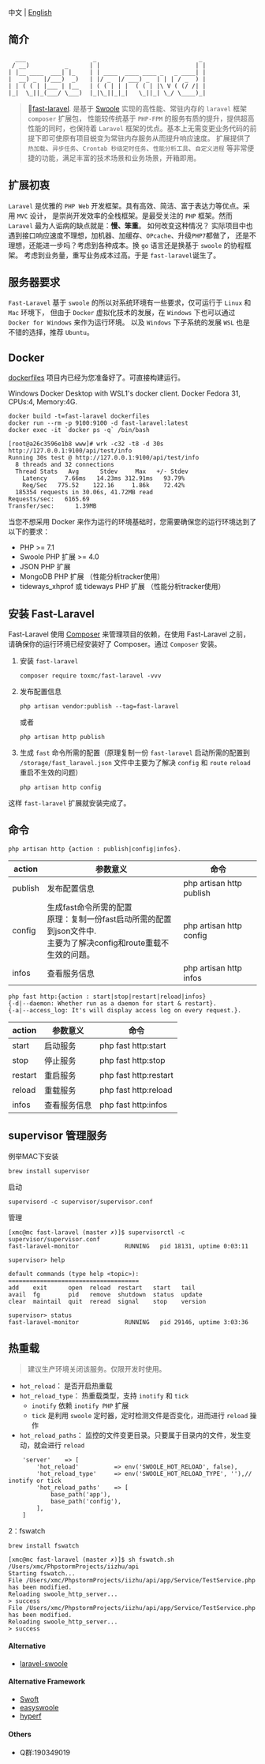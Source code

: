 中文 | [English](./README_EN.md)
## 简介
```
  ___                   _                             _ 
 / __)          _      | |                           | |
| |__ ____  ___| |_    | | ____  ____ ____ _   _ ____| |
|  __) _  |/___)  _)   | |/ _  |/ ___) _  | | | / _  ) |
| | ( ( | |___ | |__   | ( ( | | |  ( ( | |\ V ( (/ /| |
|_|  \_||_(___/ \___)  |_|\_||_|_|   \_||_| \_/ \____)_|                                             

```
> 🚀[fast-laravel](https://packagist.org/packages/toxmc/fast-laravel). 
>是基于 [Swoole](https://https://github.com/swoole/swoole-src) 实现的高性能、常驻内存的 `laravel`  框架 `composer` 扩展包，
>性能较传统基于 `PHP-FPM` 的服务有质的提升，提供超高性能的同时，也保持着 `Laravel` 
>框架的优点。基本上无需变更业务代码的前提下即可使原有项目蜕变为常驻内存服务从而提升响应速度。
>扩展提供了 `热加载`、`异步任务`、`Crontab 秒级定时任务`、`性能分析工具`、`自定义进程` 等非常便捷的功能，满足丰富的技术场景和业务场景，开箱即用。


## 扩展初衷

`Laravel` 是优雅的 `PHP Web` 开发框架。具有高效、简洁、富于表达力等优点。采用 `MVC` 设计，
是崇尚开发效率的全栈框架。是最受关注的 `PHP` 框架。然而 `Laravel` 最为人诟病的缺点就是：<b>慢、笨重</b>。
如何改变这种情况？ 实际项目中也遇到接口响应速度不理想，加机器、加缓存、`OPcache`、升级`PHP7`都做了，
还是不理想，还能进一步吗？考虑到各种成本。换 `go` 语言还是换基于 `swoole` 的协程框架。
考虑到业务量，重写业务成本过高。于是 `fast-laravel`诞生了。

## 服务器要求

`Fast-Laravel` 基于 `swoole` 的所以对系统环境有一些要求，仅可运行于 `Linux` 和 `Mac` 环境下，
但由于 `Docker` 虚拟化技术的发展，在 `Windows` 下也可以通过 `Docker for Windows` 来作为运行环境。
以及 `Windows` 下子系统的发展 `WSL` 也是不错的选择，推荐 `Ubuntu`。   

## Docker
[dockerfiles](https://github.com/toxmc/fast-laravel/tree/master/dockerfiles) 项目内已经为您准备好了。可直接构建运行。

Windows Docker Desktop with WSL1's docker client.
Docker Fedora 31, CPUs:4, Memory:4G.
```
docker build -t=fast-laravel dockerfiles
docker run --rm -p 9100:9100 -d fast-laravel:latest
docker exec -it `docker ps -q` /bin/bash

[root@a26c3596e1b8 www]# wrk -c32 -t8 -d 30s http://127.0.0.1:9100/api/test/info
Running 30s test @ http://127.0.0.1:9100/api/test/info
  8 threads and 32 connections
  Thread Stats   Avg      Stdev     Max   +/- Stdev
    Latency     7.66ms   14.23ms 312.91ms   93.79%
    Req/Sec   775.52    122.16     1.86k    72.42%
  185354 requests in 30.06s, 41.72MB read
Requests/sec:   6165.69
Transfer/sec:      1.39MB
```


当您不想采用 Docker 来作为运行的环境基础时，您需要确保您的运行环境达到了以下的要求：   

 - PHP >= 7.1
 - Swoole PHP 扩展 >= 4.0
 - JSON PHP 扩展
 - MongoDB PHP 扩展 （性能分析tracker使用）
 - tideways_xhprof 或 tideways PHP 扩展 （性能分析tracker使用）

## 安装 Fast-Laravel

Fast-Laravel 使用 [Composer](https://getcomposer.org) 来管理项目的依赖，在使用 Fast-Laravel 之前，
请确保你的运行环境已经安装好了 Composer。通过 `Composer` 安装。

1. 安装 `fast-laravel`
    ```
    composer require toxmc/fast-laravel -vvv
    ```
2. 发布配置信息
    ```
    php artisan vendor:publish --tag=fast-laravel
    ```
    或者
    ```
    php artisan http publish
    ```
3. 生成 `fast` 命令所需的配置（原理复制一份 `fast-laravel`  启动所需的配置到 `/storage/fast_laravel.json`  文件中主要为了解决 `config` 和 `route` `reload` 重启不生效的问题）
    ```
    php artisan http config
    ```
    
这样 `fast-laravel` 扩展就安装完成了。

## 命令
```
php artisan http {action : publish|config|infos}.
```

|action | 参数意义    | 命令      |
|-------|-------------|-----------|
|publish  |发布配置信息     |php artisan http publish
|config   |生成fast命令所需的配置</br>原理：复制一份fast启动所需的配置到json文件中.<br>主要为了解决config和route重载不生效的问题。|php artisan http config
|infos  |查看服务信息 |php artisan http infos


```
php fast http:{action : start|stop|restart|reload|infos} 
{-d|--daemon: Whether run as a daemon for start & restart}.
{-a|--access_log: It's will display access log on every request.}.
```

|action | 参数意义    | 命令      |
|-------|-------------|-----------|
|start  |启动服务     |php fast http:start
|stop   |停止服务     |php fast http:stop
|restart|重启服务     |php fast http:restart
|reload |重载服务     |php fast http:reload
|infos  |查看服务信息 |php fast http:infos


## supervisor 管理服务

例举MAC下安装
```
brew install supervisor
```

启动
```
supervisord -c supervisor/supervisor.conf
```

管理
```
[xmc@mc fast-laravel (master ✗)]$ supervisorctl -c supervisor/supervisor.conf
fast-laravel-monitor             RUNNING   pid 18131, uptime 0:03:11

supervisor> help

default commands (type help <topic>):
=====================================
add    exit      open  reload  restart   start   tail   
avail  fg        pid   remove  shutdown  status  update 
clear  maintail  quit  reread  signal    stop    version

supervisor> status
fast-laravel-monitor             RUNNING   pid 29146, uptime 3:03:36
```

## 热重载
> 建议生产环境关闭该服务。仅限开发时使用。

* `hot_reload`： 是否开启热重载
* `hot_reload_type`： 热重载类型，支持 `inotify` 和 `tick`
    * `inotify` 依赖 `inotify PHP` 扩展
    * `tick` 是利用 `swoole` 定时器，定时检测文件是否变化，进而进行 `reload` 操作
* `hot_reload_paths`： 监控的文件变更目录。只要属于目录内的文件，发生变动，就会进行 `reload`

```
    'server'    => [
        'hot_reload'          => env('SWOOLE_HOT_RELOAD', false),
        'hot_reload_type'     => env('SWOOLE_HOT_RELOAD_TYPE', ''),// inotify or tick
        'hot_reload_paths'    => [
            base_path('app'),
            base_path('config'),
        ],
    ]
```


2：fswatch
```
brew install fswatch

[xmc@mc fast-laravel (master ✗)]$ sh fswatch.sh /Users/xmc/PhpstormProjects/iizhu/api
Starting fswatch...
File /Users/xmc/PhpstormProjects/iizhu/api/app/Service/TestService.php has been modified.
Reloading swoole_http_server...
> success
File /Users/xmc/PhpstormProjects/iizhu/api/app/Service/TestService.php has been modified.
Reloading swoole_http_server...
> success
```

#### Alternative
* [laravel-swoole](https://github.com/swooletw/laravel-swoole)
#### Alternative Framework
* [Swoft](https://www.swoft.org/)
* [easyswoole](http://www.easyswoole.com/)
* [hyperf](http://www.hyperf.io/)

#### Others
* Q群:190349019